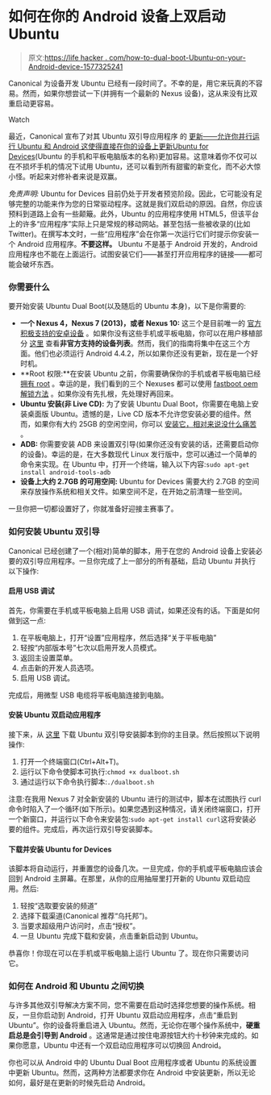 # 如何在你的 Android 设备上双启动 Ubuntu

> 原文:[https://life hacker . com/how-to-dual-boot-Ubuntu-on-your-Android-device-1577325241](https://lifehacker.com/how-to-dual-boot-ubuntu-on-your-android-device-1577325241)

Canonical 为设备开发 Ubuntu 已经有一段时间了。不幸的是，用它来玩真的不容易。然而，如果你想尝试一下(并拥有一个最新的 Nexus 设备)，这从来没有比双重启动更容易。

Watch

最近，Canonical 宣布了对其 Ubuntu 双引导应用程序 的 [更新——允许你并行运行 Ubuntu 和 Android 这使得直接在你的设备上更新](http://developer.ubuntu.com/2014/05/announcing-ubuntu-dual-boot-with-enhanced-upgrades-and-more/)[Ubuntu for Devices](http://www.ubuntu.com/phone/features)(Ubuntu 的手机和平板电脑版本的名称)更加容易。这意味着你不仅可以在不损坏手机的情况下试用 Ubuntu，还可以看到所有甜蜜的新变化，而不必大惊小怪。听起来对修补者来说是双赢。

*免责声明:* Ubuntu for Devices 目前仍处于开发者预览阶段。因此，它可能没有足够完整的功能来作为您的日常驱动程序。这就是我们双启动的原因。自然，你应该预料到道路上会有一些颠簸。此外，Ubuntu 的应用程序使用 HTML5，但该平台上的许多“应用程序”实际上只是常规的移动网站。甚至包括一些被收录的(比如 Twitter)。在撰写本文时，一些“应用程序”会在你第一次运行它们时提示你安装一个 Android 应用程序。**不要这样。** Ubuntu 不是基于 Android 开发的，Android 应用程序也不能在上面运行。试图安装它们——甚至打开应用程序的链接——都可能会破坏东西。

### 你需要什么

要开始安装 Ubuntu Dual Boot(以及随后的 Ubuntu 本身)，以下是你需要的:

*   **一个 Nexus 4，Nexus 7 (2013)，或者 Nexus 10:** 这三个是目前唯一的 [官方积极支持的安卓设备](http://developer.ubuntu.com/start/ubuntu-for-devices/devices/) 。如果你没有这些手机或平板电脑，你可以在用户移植部分 [这里](https://wiki.ubuntu.com/Touch/Devices) 查看**非官方支持的设备列表**。然而，我们的指南将集中在这三个方面。他们也必须运行 Android 4.4.2，所以如果你还没有更新，现在是一个好时机。
*   **Root 权限:**在安装 Ubuntu 之前，你需要确保你的手机或者平板电脑已经 [拥有 root](http://lifehacker.com/everything-you-need-to-know-about-rooting-your-android-5789397) 。幸运的是，我们看到的三个 Nexuses 都可以使用 [fastboot oem 解锁方法](http://wiki.cyanogenmod.org/w/Template:Fastboot_oem_unlock) 。如果你没有先扎根，先处理好再回来。
*   **Ubuntu 安装(非 Live CD):** 为了安装 Ubuntu Dual Boot，你需要在电脑上安装桌面版 Ubuntu。遗憾的是，Live CD 版本不允许您安装必要的组件。然而，如果你有大约 25GB 的空闲空间，你可以 [安装它，相对来说没什么痛苦](http://lifehacker.com/getting-started-with-linux-installing-linux-on-your-co-5774997) 。
*   **ADB:** 你需要安装 ADB 来设置双引导(如果你还没有安装的话，还需要启动你的设备)。幸运的是，在大多数现代 Linux 发行版中，您可以通过一个简单的命令来实现。在 Ubuntu 中，打开一个终端，输入以下内容:`sudo apt-get install android-tools-adb`
*   **设备上大约 2.7GB 的可用空间:** Ubuntu for Devices 需要大约 2.7GB 的空间来存放操作系统和相关文件。如果空间不足，在开始之前清理一些空间。

一旦你把一切都设置好了，你就准备好迎接主赛事了。

### 如何安装 Ubuntu 双引导

Canonical 已经创建了一个(相对)简单的脚本，用于在您的 Android 设备上安装必要的双引导应用程序。一旦你完成了上一部分的所有基础，启动 Ubuntu 并执行以下操作:

#### 启用 USB 调试

首先，你需要在手机或平板电脑上启用 USB 调试，如果还没有的话。下面是如何做到这一点:

1.  在平板电脑上，打开“设置”应用程序，然后选择“关于平板电脑”
2.  轻按“内部版本号”七次以启用开发人员模式。
3.  返回主设置菜单。
4.  点击新的开发人员选项。
5.  启用 USB 调试。

完成后，用微型 USB 电缆将平板电脑连接到电脑。

#### 安装 Ubuntu 双启动应用程序

接下来，从 [这里](http://humpolec.ubuntu.com/latest/dualboot.sh) 下载 Ubuntu 双引导安装脚本到你的主目录。然后按照以下说明操作:

1.  打开一个终端窗口(Ctrl+Alt+T)。
2.  运行以下命令使脚本可执行:`chmod +x dualboot.sh`
3.  通过运行以下命令执行脚本:`./dualboot.sh`

注意:在我用 Nexus 7 对全新安装的 Ubuntu 进行的测试中，脚本在试图执行 curl 命令时陷入了一个循环(如下所示)。如果您遇到这种情况，请关闭终端窗口，打开一个新窗口，并运行以下命令来安装包:`sudo apt-get install curl`这将安装必要的组件。完成后，再次运行双引导安装脚本。

#### 下载并安装 Ubuntu for Devices

该脚本将自动运行，并重置您的设备几次。一旦完成，你的手机或平板电脑应该会回到 Android 主屏幕。在那里，从你的应用抽屉里打开新的 Ubuntu 双启动应用。然后:

1.  轻按“选取要安装的频道”
2.  选择下载渠道(Canonical 推荐“乌托邦”)。
3.  当要求超级用户访问时，点击“授权”。
4.  一旦 Ubuntu 完成下载和安装，点击重新启动到 Ubuntu。

恭喜你！你现在可以在手机或平板电脑上运行 Ubuntu 了。现在你只需要访问它。

### 如何在 Android 和 Ubuntu 之间切换

与许多其他双引导解决方案不同，您不需要在启动时选择您想要的操作系统。相反，一旦你启动到 Android，打开 Ubuntu 双启动应用程序，点击“重启到 Ubuntu”。你的设备将重启进入 Ubuntu。然而，无论你在哪个操作系统中，**硬重启总是会引导到 Android** 。这通常是通过按住电源按钮大约十秒钟来完成的。如果你愿意，Ubuntu 中还有一个双启动应用程序可以切换回 Android。

你也可以从 Android 中的 Ubuntu Dual Boot 应用程序或者 Ubuntu 的系统设置中更新 Ubuntu。然而，这两种方法都要求你在 Android 中安装更新，所以无论如何，最好是在更新的时候先启动 Android。